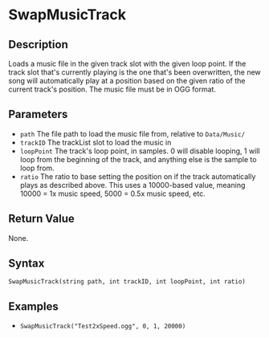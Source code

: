 # SwapMusicTrack

## Description
Loads a music file in the given track slot with the given loop point. If the track slot that's currently playing is the one that's been overwritten, the new song will automatically play at a position based on the given ratio of the current track's position. The music file must be in OGG format.

## Parameters

- `path`
The file path to load the music file from, relative to `Data/Music/`
- `trackID`
The trackList slot to load the music in
- `loopPoint`
The track's loop point, in samples. 0 will disable looping, 1 will loop from the beginning of the track, and anything else is the sample to loop from.
- `ratio`
The ratio to base setting the position on if the track automatically plays as described above. This uses a 10000-based value, meaning 10000 = 1x music speed, 5000 = 0.5x music speed, etc.

## Return Value
None.

## Syntax 
```SwapMusicTrack(string path, int trackID, int loopPoint, int ratio)```

## Examples
- ```SwapMusicTrack("Test2xSpeed.ogg", 0, 1, 20000)```